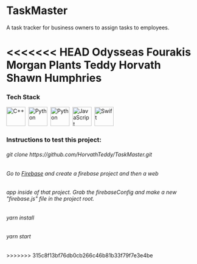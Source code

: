 # TaskMaster

A task tracker for business owners to assign tasks to employees.

<<<<<<< HEAD
Odysseas Fourakis
Morgan Plants
Teddy Horvath
Shawn Humphries
=======
### Tech Stack

  <img src="https://github.com/HorvathTeddy/skill-icons/blob/main/icons/React-Dark.svg" title="C++" alt="C++" width="50px" height="50px"/>&nbsp;
  <img src="https://github.com/HorvathTeddy/skill-icons/blob/main/icons/ExpressJS-Dark.svg" title="Python" alt="Python" width="50px" height="50px"/>&nbsp;
  <img src="https://github.com/HorvathTeddy/skill-icons/blob/main/icons/MongoDB.svg" title="Java" alt="Python" width="50px" height="50px"/>&nbsp;
  <img src="https://github.com/HorvathTeddy/skill-icons/blob/main/icons/NodeJS-Dark.svg" title="JavaScript" alt="JavaScript" width="50px" height="50px"/>&nbsp;
  <img src = "https://github.com/HorvathTeddy/skill-icons/blob/main/icons/Firebase-Dark.svg" title="Swift/SwiftUI" alt="Swift" width="50px" height="50px"/>&nbsp;
  

<h3>Instructions to test this project:</h3>
<h6>git clone https://github.com/HorvathTeddy/TaskMaster.git</h6>
<h6>Go to <a href="https://www.firebase.google.com/" target="_blank">Firebase</a> and create a firebase project and then a web </h6>  <h6>app inside of that project. Grab the firebaseConfig and make a new "firebase.js" file in the project root.</h6> 
<h6>yarn install </h6>
<h6>yarn start</h6>
>>>>>>> 315c8f13bf76db0cb266c46b81b33f79f7e3e4be
